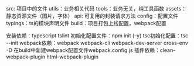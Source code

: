src: 项目中的文件
    utils：业务相关代码
    tools：业务无关，纯工具函数
    assets：静态资源文件（图片，字体）
    api: 可复用的封装请求方法
    config：配置文件
typings：ts的模块声明文件
build：项目打包上线配置，webpack配置

安装依赖：typescript tslint
初始化配置文件：npm init (-y)
tsc初始化配置：tsc --init
webpack依赖：webpack webpack-cli webpack-dev-server cross-env -D
在build中新建webpack配置文件webpack.config.js
插件依赖：clean-webpack-plugin html-webpack-plugin 
